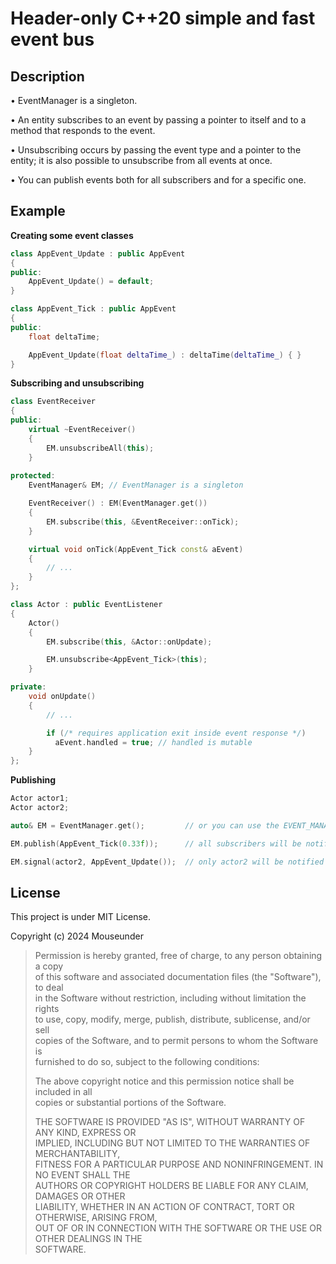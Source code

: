 # Header-only C++20 simple and fast event bus

## Description

• EventManager is a singleton.

• An entity subscribes to an event by passing a pointer to itself and to a method that responds to the event. 

• Unsubscribing occurs by passing the event type and a pointer to the entity; it is also possible to unsubscribe from all events at once.

• You can publish events both for all subscribers and for a specific one.

## Example

**Creating some event classes**
```cpp
class AppEvent_Update : public AppEvent
{
public:
    AppEvent_Update() = default;
}

class AppEvent_Tick : public AppEvent
{
public:
    float deltaTime;

    AppEvent_Update(float deltaTime_) : deltaTime(deltaTime_) { }
}
```

**Subscribing and unsubscribing**
```cpp
class EventReceiver
{
public:
    virtual ~EventReceiver()
    {
        EM.unsubscribeAll(this);
    }
	
protected:
    EventManager& EM; // EventManager is a singleton

    EventReceiver() : EM(EventManager.get())
    {
        EM.subscribe(this, &EventReceiver::onTick);
    }

    virtual void onTick(AppEvent_Tick const& aEvent)
    {
        // ...
    }
};

class Actor : public EventListener
{
    Actor()
    {
        EM.subscribe(this, &Actor::onUpdate);

        EM.unsubscribe<AppEvent_Tick>(this);
    }

private:
    void onUpdate()
    {
        // ...

        if (/* requires application exit inside event response */)
          aEvent.handled = true; // handled is mutable
    }
};
```

**Publishing**
```cpp
Actor actor1;
Actor actor2;

auto& EM = EventManager.get();         // or you can use the EVENT_MANAGER_GET macro

EM.publish(AppEvent_Tick(0.33f));      // all subscribers will be notified

EM.signal(actor2, AppEvent_Update());  // only actor2 will be notified
```

## License

This project is under MIT License.

Copyright (c) 2024 Mouseunder

> Permission is hereby granted, free of charge, to any person obtaining a copy  
> of this software and associated documentation files (the "Software"), to deal  
> in the Software without restriction, including without limitation the rights  
> to use, copy, modify, merge, publish, distribute, sublicense, and/or sell  
> copies of the Software, and to permit persons to whom the Software is  
> furnished to do so, subject to the following conditions:  
> 
> 
> The above copyright notice and this permission notice shall be included in all  
> copies or substantial portions of the Software.  
> 
> 
> THE SOFTWARE IS PROVIDED "AS IS", WITHOUT WARRANTY OF ANY KIND, EXPRESS OR  
> IMPLIED, INCLUDING BUT NOT LIMITED TO THE WARRANTIES OF MERCHANTABILITY,  
> FITNESS FOR A PARTICULAR PURPOSE AND NONINFRINGEMENT. IN NO EVENT SHALL THE  
> AUTHORS OR COPYRIGHT HOLDERS BE LIABLE FOR ANY CLAIM, DAMAGES OR OTHER  
> LIABILITY, WHETHER IN AN ACTION OF CONTRACT, TORT OR OTHERWISE, ARISING FROM,  
> OUT OF OR IN CONNECTION WITH THE SOFTWARE OR THE USE OR OTHER DEALINGS IN THE  
> SOFTWARE.
